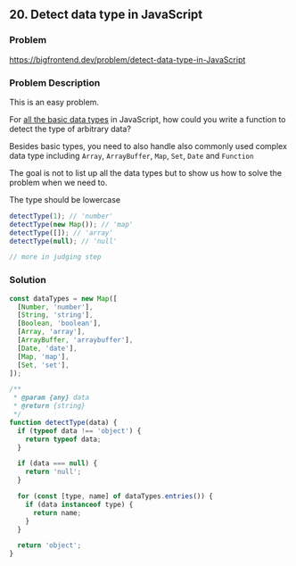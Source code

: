 ## 20. Detect data type in JavaScript

### Problem

https://bigfrontend.dev/problem/detect-data-type-in-JavaScript

### Problem Description

This is an easy problem.

For [all the basic data types](https://javascript.info/types) in JavaScript, how could you write a function to detect the type of arbitrary data?

Besides basic types, you need to also handle also commonly used complex data type including `Array`, `ArrayBuffer`, `Map`, `Set`, `Date` and `Function`

The goal is not to list up all the data types but to show us how to solve the problem when we need to.

The type should be lowercase

```js
detectType(1); // 'number'
detectType(new Map()); // 'map'
detectType([]); // 'array'
detectType(null); // 'null'

// more in judging step
```

### Solution

```js
const dataTypes = new Map([
  [Number, 'number'],
  [String, 'string'],
  [Boolean, 'boolean'],
  [Array, 'array'],
  [ArrayBuffer, 'arraybuffer'],
  [Date, 'date'],
  [Map, 'map'],
  [Set, 'set'],
]);

/**
 * @param {any} data
 * @return {string}
 */
function detectType(data) {
  if (typeof data !== 'object') {
    return typeof data;
  }

  if (data === null) {
    return 'null';
  }

  for (const [type, name] of dataTypes.entries()) {
    if (data instanceof type) {
      return name;
    }
  }

  return 'object';
}
```
